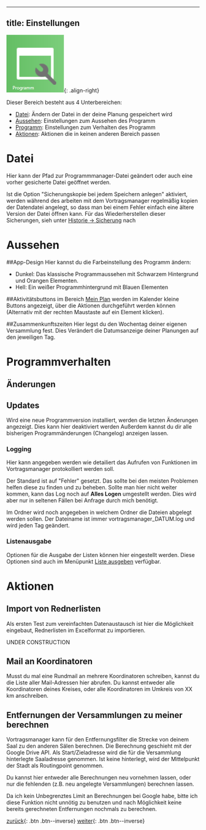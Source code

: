 

---
title: Einstellungen
---
![Icon](images/menu_icon_09.png){: .align-right}

Dieser Bereich besteht aus 4 Unterbereichen:

* [Datei](#datei): Ändern der Datei in der deine Planung gespeichert wird
* [Aussehen](#aussehen): Einstellungen zum Aussehen des Programm
* [Programm](#programmverhalten): Einstellungen zum Verhalten des Programm
* [Aktionen](#aktionen): Aktionen die in keinen anderen Bereich passen

# Datei

Hier kann der Pfad zur Programmmanager-Datei geändert oder auch eine vorher gesicherte Datei geöffnet werden.

Ist die Option "Sicherungskopie bei jedem Speichern anlegen" aktiviert, werden während des arbeiten mit dem Vortragsmanager regelmäßig kopien der Datendatei angelegt, so dass man bei einem Fehler einfach eine ältere Version der Datei öffnen kann. 
Für das Wiederherstellen dieser Sicherungen, sieh unter [Historie -> Sicherung](HistorieSicherung.md) nach

# Aussehen

##App-Design
Hier kannst du die Farbeinstellung des Programm ändern:
* Dunkel: Das klassische Programmaussehen mit Schwarzem Hintergrund und Orangen Elementen.
* Hell: Ein weißer Programmhintergrund mit Blauen Elementen

##Aktivitätsbuttons
im Bereich [Mein Plan](MeinPlanKalender.md) werden im Kalender kleine Buttons angezeigt, über die Aktionen durchgeführt werden können (Alternativ mit der rechten Maustaste auf ein Element klicken).

##Zusammenkunftszeiten
Hier legst du den Wochentag deiner eigenen Versammlung fest. Dies Verändert die Datumsanzeige deiner Planungen auf den jeweiligen Tag.


# Programmverhalten

## Änderungen

## Updates

Wird eine neue Programmversion installiert, werden die letzten Änderungen angezeigt. Dies kann hier deaktiviert werden
Außerdem kannst du dir alle bisherigen Programmänderungen (Changelog) anzeigen lassen.

### Logging

Hier kann angegeben werden wie detailiert das Aufrufen von Funktionen im Vortragsmanager protokolliert werden soll.

Der Standard ist auf "Fehler" gesetzt. Das sollte bei den meisten Problemen helfen diese zu finden und zu beheben. Sollte man hier nicht weiter kommen, kann das Log noch auf **Alles Logen** umgestellt werden. Dies wird aber nur in seltenen Fällen bei Anfrage durch mich benötigt.

Im Ordner wird noch angegeben in welchem Ordner die Dateien abgelegt werden sollen. Der Dateiname ist immer vortragsmanager_DATUM.log und wird jeden Tag geändert.

### Listenausgabe

Optionen für die Ausgabe der Listen können hier eingestellt werden. 
Diese Optionen sind auch im Menüpunkt [Liste ausgeben](ListeAusgeben.md) verfügbar.

# Aktionen

## Import von Rednerlisten

Als ersten Test zum vereinfachten Datenaustausch ist hier die Möglichkeit eingebaut, Rednerlisten im Excelformat zu importieren.

UNDER CONSTRUCTION

## Mail an Koordinatoren

Musst du mal eine Rundmail an mehrere Koordinatoren schreiben, kannst du die Liste aller Mail-Adressen hier abrufen. 
Du kannst entweder alle Koordinatoren deines Kreises, oder alle Koordinatoren im Umkreis von XX km anschreiben.

## Entfernungen der Versammlungen zu meiner berechnen

Vortragsmanager kann für den Entfernungsfilter die Strecke von deinem Saal zu den anderen Sälen berechnen. Die Berechnung geschieht mit der Google Drive API. Als Start/Zieladresse wird die für die Versammlung hinterlegte Saaladresse genommen. Ist keine hinterlegt, wird der Mittelpunkt der Stadt als Routingpoint genommen.

Du kannst hier entweder alle Berechnungen neu vornehmen lassen, oder nur die fehlenden (z.B. neu angelegte Versammlungen) berechnen lassen.

Da ich kein Unbegrenztes Limit an Berechnungen bei Google habe, bitte ich diese Funktion nicht unnötig zu benutzen und nach Möglichkeit keine bereits gerechneten Entfernungen nochmals zu berechnen.

[zurück](VerwaltungVorlagen.md){: .btn .btn--inverse}  [weiter](HistorieSicherungen.md){: .btn .btn--inverse}